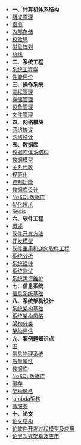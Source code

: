 - **一、计算机体系结构**
- [组成原理](/architect/architecture/compose.md '硬件组成')
- [指令](/architect/architecture/instruct.md '指令')
- [内部存储](/architect/architecture/memory '内部存储')
- [校验码](/architect/architecture/checkcode '校验码')
- [磁盘阵列](/architect/architecture/raid '磁盘阵列')
- [总线](/architect/architecture/bus '总线')
- **二、系统工程**
- [系统工程学](/architect/performance/xtgcx.md '系统工程学')
- [性能评价](/architect/performance/evaluation.md '性能评价')
- **三、操作系统**
- [进程管理](/architect/os/progress.md '进程管理')
- [存储管理](/architect/os/storage.md '存储管理')
- [设备管理](/architect/os/device.md '设备管理')
- [文件管理](/architect/os/files.md '文件管理')
- **四、网络模块**
- [网络协议](/architect/network/protocol '网络协议')
- [网络设计](/architect/network/design '网络设计')
- **五、数据库**
- [数据库体系结构](/architect/database/architecture '数据库体系结构')
- [数据模型](/architect/database/data-model '数据库体数据模型')
- [关系代数](/architect/database/relation-algebra '数据库关系代数运算')
- [规范化](/architect/database/normalize '数据库规范化')
- [控制功能](/architect/database/control '数据库控制功能')
- [数据库设计](/architect/database/design '数据库设计')
- [NoSQL数据库](/architect/database/nosql 'NoSQL数据库')
- [优化技术](/architect/database/refine '数据库优化技术')
- [Redis](/architect/database/redis '数据库缓存技术')
- **六、软件工程**
- [概述](/architect/software/preface '软件工程概述')
- [软件开发方法](/architect/software/methods '软件开发方法')
- [开发模型](/architect/software/models '软件开发模型')
- [软件重用和逆向软件工程](/architect/software/reuse '软件重用和逆向软件工程')
- [系统分析](/architect/software/analyse '系统分析')
- [系统设计](/architect/software/design '系统设计')
- [系统测试](/architect/software/test '系统测试')
- [系统运行维护](/architect/software/maintain '系统运行维护')
- **七、信息系统**
- [信息系统基础](/architect/infomation/base '信息系统基础')
- **八、系统架构设计**
- [系统架构基础](/architect/framework/base '系统架构基础')
- [系统架构风格](/architect/framework/style '系统架构风格')
- [架构分类](/architect/framework/category '架构分类')
- [架构评估](/architect/framework/evaluate '架构评估')
- **九、案例题知识点**
- [图](/architect/case/diagram '图')
- [信息物理系统](/architect/case/cps '信息物理系统')
- [质量属性](/architect/case/quality-attribute '质量属性')
- [数据库](/architect/case/database '数据库')
- [NoSQL数据库](/architect/case/nosql 'NoSQL数据库')
- [缓存](/architect/case/cache '缓存Redis')
- [架构风格](/architect/case/architectural-style '架构风格')
- [lambda架构](/architect/case/lambda 'lambda架构')
- [微服务](/architect/case/micro-service '微服务')
- **十、论文**
- [论文结构](/architect/thesis/structure '论文结构')
- [论软件开发过程模型及应用](/architect/thesis/demo-1 '论软件开发过程模型及应用')
- [论层次式架构及应用](/architect/thesis/demo-2 '论层次式架构及应用')